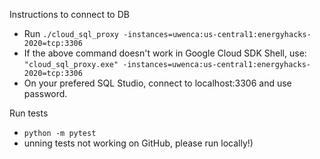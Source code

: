 Instructions to connect to DB
* Run `./cloud_sql_proxy -instances=uwenca:us-central1:energyhacks-2020=tcp:3306`
* If the above command doesn't work in Google Cloud SDK Shell, use: `"cloud_sql_proxy.exe" -instances=uwenca:us-central1:energyhacks-2020=tcp:3306`
* On your prefered SQL Studio, connect to localhost:3306 and use password.


Run tests
* `python -m pytest` 
* unning tests not working on GitHub, please run locally!)

